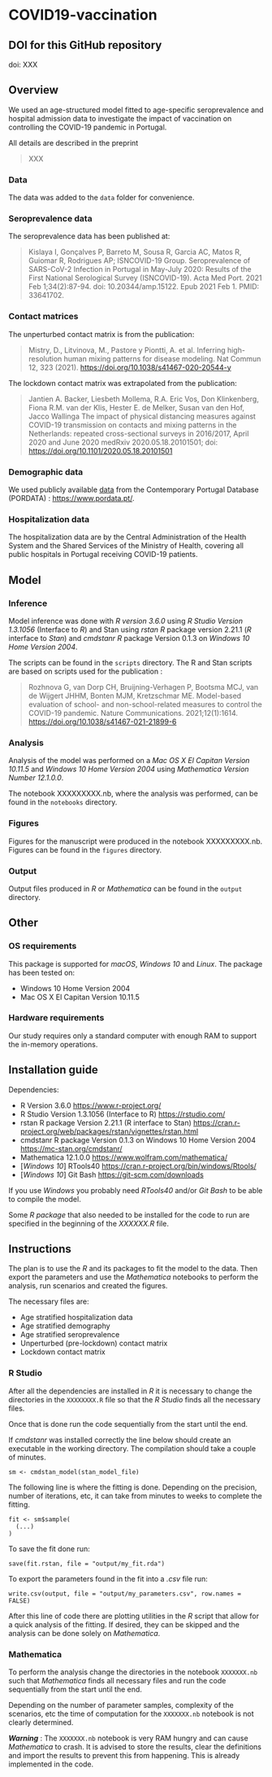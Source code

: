 # COVID19-vaccination

## DOI for this GitHub repository
doi: XXX

## Overview

We used an age-structured model fitted to age-specific seroprevalence and hospital admission data to investigate the impact of vaccination on controlling the COVID-19 pandemic in Portugal.

All details are described in the preprint

> XXX

### Data 

The data was added to the ``` data ``` folder for convenience.

### Seroprevalence data

The seroprevalence data has been published at:

> Kislaya I, Gonçalves P, Barreto M, Sousa R, Garcia AC, Matos R, Guiomar R, Rodrigues AP; ISNCOVID-19 Group. Seroprevalence of SARS-CoV-2 Infection in Portugal in May-July 2020: Results of the First National Serological Survey (ISNCOVID-19). Acta Med Port. 2021 Feb 1;34(2):87-94. doi: 10.20344/amp.15122. Epub 2021 Feb 1. PMID: 33641702.

### Contact matrices

The unperturbed contact matrix is from the publication:

>Mistry, D., Litvinova, M., Pastore y Piontti, A. et al. Inferring high-resolution human mixing patterns for disease modeling. Nat Commun 12, 323 (2021). https://doi.org/10.1038/s41467-020-20544-y

The lockdown contact matrix was extrapolated from the publication:

> Jantien A. Backer, Liesbeth Mollema, R.A. Eric Vos, Don Klinkenberg, Fiona R.M. van der Klis, Hester E. de Melker, Susan van den Hof, Jacco Wallinga The impact of physical distancing measures against COVID-19 transmission on contacts and mixing patterns in the Netherlands: repeated cross-sectional surveys in 2016/2017, April 2020 and June 2020 medRxiv 2020.05.18.20101501; doi: https://doi.org/10.1101/2020.05.18.20101501

### Demographic data

We used publicly available [data](https://www.pordata.pt/Portugal/Popula%C3%A7%C3%A3o+residente++m%C3%A9dia+anual+total+e+por+grupo+et%C3%A1rio-10) from the Contemporary Portugal Database (PORDATA) : https://www.pordata.pt/.

### Hospitalization data

The hospitalization data are by the Central Administration of the Health System and the Shared Services of the Ministry of Health, covering all public hospitals in Portugal receiving COVID-19 patients.

## Model

### Inference

Model inference was done with *R version 3.6.0* using *R Studio Version 1.3.1056* (Interface to *R*) and Stan using *rstan* *R* package version 2.21.1 (*R* interface to *Stan*) and *cmdstanr* *R* package Version 0.1.3 on *Windows 10 Home Version 2004*.

The scripts can be found in the ``` scripts ``` directory. The R and Stan scripts are based on scripts used for the publication :

> Rozhnova G, van Dorp CH, Bruijning-Verhagen P, Bootsma MCJ, van de Wijgert JHHM, Bonten MJM, Kretzschmar ME. Model-based evaluation of school- and non-school-related measures to control the COVID-19 pandemic. Nature Communications. 2021;12(1):1614. https://doi.org/10.1038/s41467-021-21899-6

### Analysis

Analysis of the model was performed on a *Mac OS X El Capitan Version 10.11.5* and *Windows 10 Home Version 2004* using *Mathematica Version Number 12.1.0.0*. 

The notebook XXXXXXXXX.nb, where the analysis was performed, can be found in the ```notebooks``` directory.

### Figures

Figures for the manuscript were produced in the notebook XXXXXXXXX.nb. Figures can be found in the ```figures``` directory.

### Output

Output files produced in *R* or *Mathematica* can be found in the ```output``` directory.

## Other

### OS requirements

This package is supported for *macOS*, *Windows 10* and *Linux*. The package has been tested on:

- Windows 10 Home Version 2004
- Mac OS X El Capitan Version 10.11.5

### Hardware requirements

Our study requires only a standard computer with enough RAM to support the in-memory operations.

## Installation guide

Dependencies:

- R Version 3.6.0 https://www.r-project.org/
- R Studio Version 1.3.1056 (Interface to R) https://rstudio.com/
- rstan R package Version 2.21.1 (R interface to Stan) https://cran.r-project.org/web/packages/rstan/vignettes/rstan.html
- cmdstanr R package Version 0.1.3 on Windows 10 Home Version 2004 https://mc-stan.org/cmdstanr/
- Mathematica 12.1.0.0 https://www.wolfram.com/mathematica/
- [*Windows 10*] RTools40 https://cran.r-project.org/bin/windows/Rtools/
- [*Windows 10*] Git Bash https://git-scm.com/downloads

If you use *Windows* you probably need *RTools40* and/or *Git Bash* to be able to compile the model.

Some *R package* that also needed to be installed for the code to run are specified in the beginning of the *XXXXXX.R* file.

## Instructions

The plan is to use the *R* and its packages to fit the model to the data. Then export the parameters and use the *Mathematica* notebooks to perform the analysis, run scenarios and created the figures.

The necessary files are:

- Age stratified hospitalization data
- Age stratified demography
- Age stratified seroprevalence 
- Unperturbed (pre-lockdown) contact matrix
- Lockdown contact matrix

### R Studio

After all the dependencies are installed in *R* it is necessary to change the directories in the ```XXXXXXXX.R``` file so that the *R Studio* finds all the necessary files. 

Once that is done run the code sequentially from the start until the end.

If *cmdstanr* was installed correctly the line below should create an executable in the working directory. The compilation should take a couple of minutes.

``` sm <- cmdstan_model(stan_model_file) ```

The following line is where the fitting is done. Depending on the precision, number of iterations, etc, it can take from minutes to weeks to complete the fitting.

```
fit <- sm$sample(
  (...)
)
```

To save the fit done run:

```
save(fit.rstan, file = "output/my_fit.rda")
```

To export the parameters found in the fit into a *.csv* file run:

```
write.csv(output, file = "output/my_parameters.csv", row.names = FALSE)
```
After this line of code there are plotting utilities in the *R* script that allow for a quick analysis of the fitting. If desired, they can be skipped and the analysis can be done solely on *Mathematica*.

### Mathematica

To perform the analysis change the directories in the notebook ```XXXXXXX.nb``` such that *Mathematica* finds all necessary files and run the code sequentially from the start until the end.

Depending on the number of parameter samples, complexity of the scenarios, etc the time of computation for the ```XXXXXXX.nb``` notebook is not clearly determined.

***Warning***  : The ```XXXXXXX.nb``` notebook is very RAM hungry and can cause *Mathematica* to crash. It is advised to store the results, clear the definitions and import the results to prevent this from happening. This is already implemented in the code.
